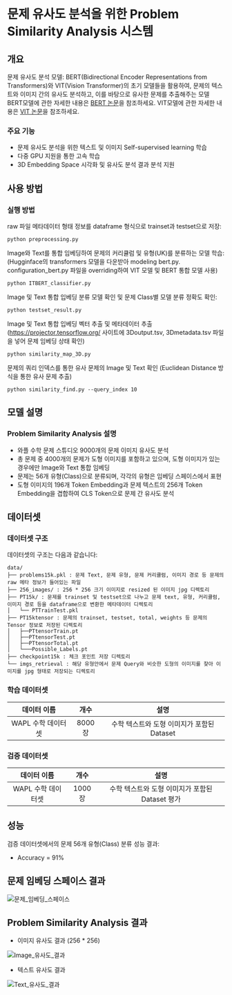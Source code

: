 # 문제 유사도 분석을 위한 Problem Similarity Analysis 시스템

## 개요

문제 유사도 분석 모델: BERT(Bidirectional Encoder Representations from Transformers)와 VIT(Vision Transformer)의 초기 모델들을 활용하여, 문제의 텍스트와 이미지 간의 유사도 분석하고, 이를 바탕으로 유사한 문제를 추출해주는 모델
BERT모델에 관한 자세한 내용은 [BERT 논문](https://arxiv.org/pdf/1810.04805)을 참조하세요.
VIT모델에 관한 자세한 내용은 [VIT 논문](https://arxiv.org/pdf/2010.11929)을 참조하세요.

### 주요 기능
- 문제 유사도 분석을 위한 텍스트 및 이미지 Self-supervised learning 학습
- 다중 GPU 지원을 통한 고속 학습
- 3D Embedding Space 시각화 및 유사도 분석 결과 분석 지원

## 사용 방법

### 실행 방법
raw 파일 메타데이터 형태 정보를 dataframe 형식으로 trainset과 testset으로 저장:
```shell
python preprocessing.py
```
Image와 Text를 통합 임베딩하여 문제의 커리큘럼 및 유형(UK)를 분류하는 모델 학습:
(Hugginface의 transformers 모델을 다운받아 modeling bert.py. configuration_bert.py 파일을 overriding하여 VIT 모델 및 BERT 통합 모델 사용)
```shell
python ITBERT_classifier.py
```
Image 및 Text 통합 입베딩 분류 모델 확인 및 문제 Class별 모델 분류 정확도 확인:
```shell
python testset_result.py
```
Image 및 Text 통합 입베딩 벡터 추출 및 메타데이터 추출
(https://projector.tensorflow.org/ 사이트에 3Doutput.tsv, 3Dmetadata.tsv 파일을 넣어 문제 임베딩 상태 확인)
```shell
python similarity_map_3D.py
```
문제의 쿼리 인덱스를 통한 유사 문제의 Image 및 Text 확인
(Euclidean Distance 방식을 통한 유사 문제 추출)
```shell
python similarity_find.py --query_index 10
```

## 모델 설명

### Problem Similarity Analysis 설명
- 와플 수학 문제 스튜디오 9000개의 문제 이미지 유사도 분석
- 총 문제 중 4000개의 문제가 도형 이미지를 포함하고 있으며, 도형 이미지가 있는 경우에만 Image와 Text 통합 임베딩
- 문제는 56개 유형(Class)으로 분류되며, 각각의 유형은 임베딩 스페이스에서 표현
- 도형 이미지의 196개 Token Embedding과 문제 텍스트의 256개 Token Embedding을 겹합하여 CLS Token으로 문제 간 유사도 분석

## 데이터셋

### 데이터셋 구조
데이터셋의 구조는 다음과 같습니다:
```shell
data/
├── problems15k.pkl : 문제 Text, 문제 유형, 문제 커리큘럼, 이미지 경로 등 문제의 raw 메타 정보가 들어있는 파일
├── 256_images/ : 256 * 256 크기 이미지로 resized 된 이미지 jpg 디렉토리
├── PT15k/ : 문제를 trainset 및 testset으로 나누고 문제 text, 유형, 커리큘럼, 이미지 경로 등을 dataframe으로 변환한 메타데이터 디렉토리
│   └── PTTrainTest.pkl
├── PT15ktensor : 문제의 trainset, testset, total, weights 등 문제의 Tensor 정보로 저장된 디렉토리
│   ├──PTtensorTrain.pt
│   ├──PTtensorTest.pt
│   ├──PTtensorTotal.pt
│   └───Possible_Labels.pt
├── checkpoint15k : 체크 포인트 저장 디렉토리
└── imgs_retrieval : 해당 유형안에서 문제 Query와 비슷한 도형의 이미지를 찾아 이미지를 jpg 형태로 저장되는 디렉토리
```

### 학습 데이터셋
|데이터 이름|개수|설명|
|:---:|:---:|:---:|
|WAPL 수학 데이터셋|8000장|수학 텍스트와 도형 이미지가 포함된 Dataset|

### 검증 데이터셋
|데이터 이름|개수|설명|
|:---:|:---:|:---:|
|WAPL 수학 데이터셋|1000장|수학 텍스트와 도형 이미지가 포함된 Dataset 평가|

## 성능

검증 데이터셋에서의 문제 56개 유형(Class) 분류 성능 결과:
 - Accuracy = 91%

## 문제 임베딩 스페이스 결과

![문제_임베딩_스페이스](/uploads/642fc863dda942901645acc4734380db/문제_임베딩_스페이스.jpg)


## Problem Similarity Analysis 결과

- 이미지 유사도 결과 (256 * 256)

![Image_유사도_결과](/uploads/eb86ce276e050ee8f95d6e2224b6d74a/Image_유사도_결과.jpg)


- 텍스트 유사도 결과

![Text_유사도_결과](/uploads/5f98616b786252510b1bc4066e7ebf8b/Text_유사도_결과.jpg)
